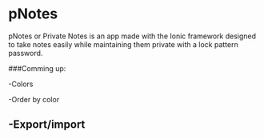 # pNotes

pNotes or Private Notes is an app made with the Ionic framework designed to take notes easily while maintaining them private with a lock pattern password.


###Comming up:

-Colors

-Order by color

-Export/import
-----------------
